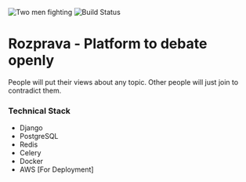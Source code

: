 ![Two men fighting](https://i.pinimg.com/originals/1c/ea/68/1cea689a9e6111d1de83e6c017253d0e.gif) ![Build Status](https://github.com/chayan007/rozprava/.github/workflows/django.yml/badge.svg)


# Rozprava - Platform to debate openly

People will put their views about any topic. Other people will just join to contradict them.

### Technical Stack

- Django
- PostgreSQL
- Redis
- Celery
- Docker
- AWS [For Deployment]
